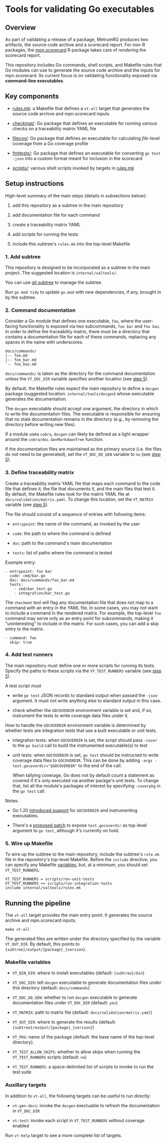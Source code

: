 
Tools for validating Go executables
===================================


Overview
--------

As part of validating a release of a package, MetrumRG produces two
artifacts, the source code archive and a scorecard report.  For non-R
packages, the [mpn.scorecard][ms] R package takes care of *rendering*
the scorecard report.

[ms]: https://github.com/metrumresearchgroup/mpn.scorecard

This repository includes Go commands, shell scripts, and Makefile
rules that Go modules can use to generate the source code archive and
the inputs for mpn.scorecard.  Its current focus is on validating
functionality exposed via **command-line executables**.


Key components
--------------

 * [rules.mk][]: a Makefile that defines a `vt-all` target that
   generates the source code archive and mpn.scorecard inputs

 * [checkmat/][]: Go package that defines an executable for running
   various checks on a traceability matrix YAML file

 * [filecov/][]: Go package that defines an executable for calculating
    *file*-level coverage from a Go coverage profile

 * [fmttests/][]: Go package that defines an executable for converting
   `go test -json` into a custom format meant for inclusion in the
   scorecard

 * [scripts/][]: various shell scripts invoked by targets in
   [rules.mk][]

[rules.mk]: ./rules.mk
[checkmat/]: ./checkmat
[filecov/]: ./filecov
[fmttests/]: ./fmttests
[scripts/]: ./scripts/


Setup instructions
------------------

High-level summary of the main steps (details in subsections below):

 1. add this repository as a subtree in the main repository

 2. add documentation file for each command

 3. create a traceability matrix YAML

 4. add scripts for running the tests

 5. include this subtree's `rules.mk` into the top-level Makefile

### 1. Add subtree

This repository is designed to be incorporated as a subtree in the
main project.  The suggested location is `internal/valtools/`.

You can use [git subtree][gs] to manage the subtree.

[gs]: https://manpages.debian.org/stable/git-man/git-subtree.1.en.html

Run `go mod tidy` to update `go.mod` with new dependencies, if any,
brought in by the subtree.

### 2. Command documentation

Consider a Go module that defines one executable, `foo`, where the
user-facing functionality is exposed via two subcommands, `foo bar`
and `foo baz`.  In order to define the traceability matrix, there must
be a directory that contains a documentation file for each of these
commands, replacing any spaces in the name with underscores.

    docs/commands/
    |-- foo.md
    |-- foo_bar.md
    `-- foo_baz.md

`docs/commands/` is taken as the directory for the command
documentation unless the `VT_DOC_DIR` variable specifies another
locatino (see [step 5](#step5)).

By default, the Makefile rules expect the main repository to define a
`docgen` package (suggested location: `internal/tools/docgen`) whose
executable generates the documentation.

The `docgen` executable should accept one argument, the directory in
which to write the documentation files.  The executable is responsible
for ensuring that no stale documentation remains in the directory
(e.g., by removing the directory before writing new files).

If a module uses `cobra`, `docgen` can likely be defined as a light
wrapper around the `cobra/doc.GenMarkdownTree` function.

If the documentation files are maintained as the primary source
(i.e. the files do not need to be generated), set the `VT_DOC_DO_GEN`
variable to `no` (see [step 5](#step5)).

### 3. Define traceability matrix

Create a traceability matrix YAML file that maps each command to the
code file that defines it, the file that documents it, and the main
files that test it.  By default, the Makefile rules look for the
matrix YAML file at `docs/validation/matrix.yaml`.  To change this
location, set the `VT_MATRIX` variable (see [step 5](#step5)).

The file should consist of a sequence of entries with following items:

 * `entrypoint`: the name of the command, as invoked by the user

 * `code`: the path to where the command is defined

 * `doc`: path to the command's main documentation

 * `tests`: list of paths where the command is tested

Example entry:

    - entrypoint: foo bar
      code: cmd/bar.go
      doc: docs/commands/foo_bar.md
      tests:
        - cmd/bar_test.go
        - integration/bar_test.go

The `checkmat` tool will flag any documentation file that does not map
to a command with an entry in the YAML file.  In some cases, you may
not want to include a command in the rendered matrix.  For example,
the top-level `foo` command may serve only as an entry point for
subcommands, making it "uninteresting" to include in the matrix.  For
such cases, you can add a skip entry to the matrix.

    - command: foo
      skip: true

### 4. Add test runners

The main repository must define one or more scripts for running its
tests.  Specify the paths to these scripts via the `VT_TEST_RUNNERS`
variable (see [step 5](#step5)).

A test script must

 * write `go test` JSON records to standard output when passed the
   `-json` argument.  It must not write anything else to standard
   output in this case.

 * check whether the `GOCOVERDIR` environment variable is set and, if
   so, instrument the tests to write coverage data files under it.

How to handle the `GOCOVERDIR` environment variable is determined by
whether tests are integration tests that use a built executable or
unit tests.

 * integration tests: when `GOCOVERDIR` is set, the script should pass
   `-cover` to the `go build` call to build the instrumented
   executable(s) to test

 * unit tests: when `GOCOVERDIR` is set, `go test` should be
   instructed to write coverage data files to `GOCOVERDIR`.  This can
   be done by adding `-args -test.gocoverdir="$GOCOVERDIR"` to the end
   of the call.

   When tallying coverage, Go does not by default count a statement as
   covered if it's only executed via another packge's unit tests.  To
   change that, list all the module's packages of interest by
   specifying `-coverpkg` in the `go test` call.

Notes:

 * Go 1.20 [introduced support][newcov] for `GOCOVERDIR` and
   instrumenting executables.

 * There's a [proposed patch][covarg] to expose `test.gocoverdir` as
   top-level argument to `go test`, although it's currently on hold.

[newcov]: https://go.dev/blog/integration-test-coverage
[covarg]: https://go-review.googlesource.com/c/go/+/456595/14


<a id="step5"></a>

### 5. Wire up Makefile

To wire up the subtree to the main repository, include the subtree's
`rule.mk` file in the repository's top-level Makefile.  Before the
`include` directive, you can specify any Makefile [variables](#vars),
but, at a minimum, you should set `VT_TEST_RUNNERS`.

    VT_TEST_RUNNERS = scripts/run-unit-tests
    VT_TEST_RUNNERS += scripts/run-integration-tests
    include internal/valtools/rules.mk


Running the pipeline
--------------------

The `vt-all` target provides the main entry point.  It generates the
source archive and mpn.scorecard inputs.

    make vt-all

The generated files are written under the directory specified by the
variable `VT_OUT_DIR`.  By default, this points to
`{subtree}/output/{package}_{version}`.

<a id="vars"></a>

### Makefile variables

 * `VT_BIN_DIR`: where to install executables (default:
   `{subtree}/bin`)

 * `VT_DOC_DIR`: tell `docgen` executable to generate documentation
   files under this directory (default: `docs/commands`)

 * `VT_DOC_DO_GEN`: whether to run `docgen` executable to generate
   documentation files under `VT_DOC_DIR` (default: `yes`)

 * `VT_MATRIX`: path to matrix file (default:
   `docs/validation/matrix.yaml`)

 * `VT_OUT_DIR`: where to generate the results (default:
   `{subtree}/output/{package}_{version}`)

 * `VT_PKG`: name of the package (default: the base name of the
   top-level directory).

 * `VT_TEST_ALLOW_SKIPS`: whether to allow skips when running the
   `VT_TEST_RUNNERS` scripts (default: `no`)

 * `VT_TEST_RUNNERS`: a space-delimited list of scripts to invoke to
   run the test suite

### Auxillary targets

In addition to `vt-all`, the following targets can be useful to run
directly:

 * `vt-gen-docs`: invoke the `docgen` exectuable to refresh the
   documentation in `VT_DOC_DIR`

 * `vt-test`: invoke each script in `VT_TEST_RUNNERS` *without*
   coverage enabled

Run `vt-help` target to see a more complete list of targets.
